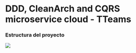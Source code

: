 # DDD, CleanArch and CQRS microservice cloud - TTeams

### Estructura del proyecto ###

<img src="/home/david/Imágenes/Capturas/Captura de 2023-10-06 01:45:05.png"/>


